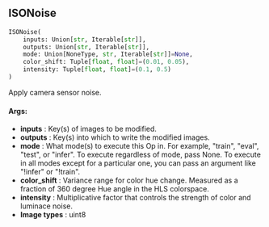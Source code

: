 ## ISONoise
```python
ISONoise(
	inputs: Union[str, Iterable[str]],
	outputs: Union[str, Iterable[str]],
	mode: Union[NoneType, str, Iterable[str]]=None,
	color_shift: Tuple[float, float]=(0.01, 0.05),
	intensity: Tuple[float, float]=(0.1, 0.5)
)
```
Apply camera sensor noise.


#### Args:

* **inputs** :  Key(s) of images to be modified.
* **outputs** :  Key(s) into which to write the modified images.
* **mode** :  What mode(s) to execute this Op in. For example, "train", "eval", "test", or "infer". To execute        regardless of mode, pass None. To execute in all modes except for a particular one, you can pass an argument        like "!infer" or "!train".
* **color_shift** :  Variance range for color hue change. Measured as a fraction of 360 degree Hue angle in the HLS        colorspace.
* **intensity** :  Multiplicative factor that controls the strength of color and luminace noise.
* **Image types** :     uint8